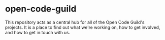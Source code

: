 # open-code-guild

This repository acts as a central hub for all of the Open Code Guild's projects. It is a place to find out what we're working on, how to get involved, and how to get in touch with us.
